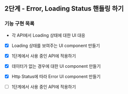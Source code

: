 ## 2단계 - Error, Loading Status 핸들링 하기

### 기능 구현 목록
- 각 API에서 Loading 상태에 대한 UI 대응
- [x] Loading 상태를 보여주는 UI component 만들기
- [x] 1단계에서 사용 중인 API에 적용하기

- [x] 데이터가 없는 경우에 대한 UI component 만들기
- [x] Http Status에 따라 Error UI component 만들기
- [ ] 1단계에서 사용 중인 API에 적용하기